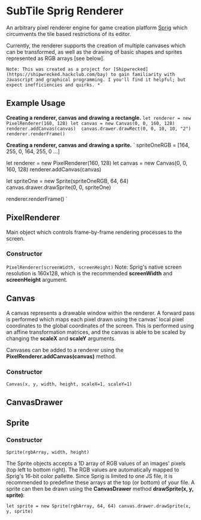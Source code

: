 # SubTile Sprig Renderer
An arbitrary pixel renderer engine for game creation platform [Sprig](https://sprig.hackclub.com/) which circumvents the tile based restrictions of its editor.

Currently, the renderer supports the creation of multiple canvases which can be transformed, as well as the drawing of basic shapes and sprites represented as RGB arrays [see below].

    Note: This was created as a project for [Shipwrecked](https://shipwrecked.hackclub.com/bay) to gain familiarity with Javascript and graphical programming. I you'll find it helpful; but expect inefficiencies and quirks. *


## Example Usage

**Creating a renderer, canvas and drawing a rectangle.**
` let renderer = new PixelRenderer(160, 128)
let canvas = new Canvas(0, 0, 160, 128)
renderer.addCanvas(canvas) 
canvas.drawer.drawRect(0, 0, 10, 10, "2")
renderer.renderFrame() `

**Creating a renderer, canvas and drawing a sprite.**
` 
spriteOneRGB = [164, 255, 0, 164, 255, 0 ...]

let renderer = new PixelRenderer(160, 128)
let canvas = new Canvas(0, 0, 160, 128)
renderer.addCanvas(canvas)

let spriteOne = new Sprite(spriteOneRGB, 64, 64)
canvas.drawer.drawSprite(0, 0, spriteOne)

renderer.renderFrame() `

## PixelRenderer
Main object which controls frame-by-frame rendering processes to the screen.

### Constructor
` PixelRenderer(screenWidth, screenHeight) `
    Note: Sprig's native screen resolution is 160x128, which is the recommended **screenWidth** and **screenHeight** argument.


## Canvas
A canvas represents a drawable window within the renderer. A forward pass is performed which maps each pixel drawn using the canvas' local pixel coordinates to the global coordinates of the screen. This is performed using an affine transformation matrices, and the canvas is able to be scaled by changing the **scaleX** and **scaleY** arguments.

Canvases can be added to a renderer using the **PixelRenderer.addCanvas(canvas)** method.

### Constructor
` Canvas(x, y, width, height, scaleX=1, scaleY=1) `

## CanvasDrawer

## Sprite

### Constructor
` Sprite(rgbArray, width, height) `

The Sprite objects accepts a 1D array of RGB values of an images' pixels (top left to bottom right).
The RGB values are automatically mapped to Sprig's 16-bit color pallette.
Since Sprig is limited to one JS file, it is recommended to predefine these arrays at the top (or bottom) of your file.
A sprite can then be drawn using the **CanvasDrawer** method **drawSprite(x, y, sprite)**:

` let sprite = new Sprite(rgbArray, 64, 64)
canvas.drawer.drawSprite(x, y, sprite) `


